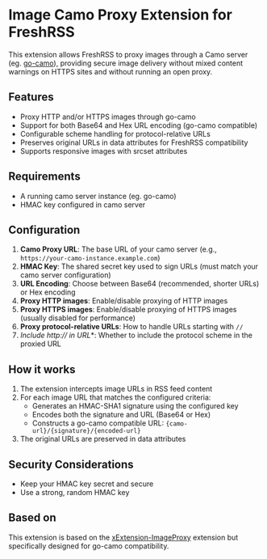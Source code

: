 # Image Camo Proxy Extension for FreshRSS

This extension allows FreshRSS to proxy images through a Camo server (eg. [go-camo](https://github.com/cactus/go-camo)), providing secure image delivery without mixed content warnings on HTTPS sites and without running an open proxy.

## Features

- Proxy HTTP and/or HTTPS images through go-camo
- Support for both Base64 and Hex URL encoding (go-camo compatible)
- Configurable scheme handling for protocol-relative URLs
- Preserves original URLs in data attributes for FreshRSS compatibility
- Supports responsive images with srcset attributes

## Requirements

- A running camo server instance (eg. go-camo)
- HMAC key configured in camo server

## Configuration

1. **Camo Proxy URL**: The base URL of your camo server (e.g., `https://your-camo-instance.example.com`)
2. **HMAC Key**: The shared secret key used to sign URLs (must match your camo server configuration)
3. **URL Encoding**: Choose between Base64 (recommended, shorter URLs) or Hex encoding
4. **Proxy HTTP images**: Enable/disable proxying of HTTP images
5. **Proxy HTTPS images**: Enable/disable proxying of HTTPS images (usually disabled for performance)
6. **Proxy protocol-relative URLs**: How to handle URLs starting with `//`
7. **Include http*:// in URL**: Whether to include the protocol scheme in the proxied URL

## How it works

1. The extension intercepts image URLs in RSS feed content
2. For each image URL that matches the configured criteria:
   - Generates an HMAC-SHA1 signature using the configured key
   - Encodes both the signature and URL (Base64 or Hex)
   - Constructs a go-camo compatible URL: `{camo-url}/{signature}/{encoded-url}`
3. The original URLs are preserved in data attributes

## Security Considerations

- Keep your HMAC key secret and secure
- Use a strong, random HMAC key

## Based on

This extension is based on the [xExtension-ImageProxy](https://github.com/FreshRSS/Extensions/tree/master/xExtension-ImageProxy) extension but specifically designed for go-camo compatibility.
